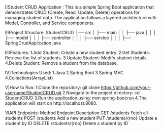 I)Student CRUD Application :
This is a simple Spring Boot application that demonstrates CRUD (Create, Read, Update, Delete) operations for managing student data. The application follows a layered architecture with Model, Controller, and Service components.

II)Project Structure:
StudentCRUD
│── src
│   ├── main
│   │   ├── java
│   │   │   ├── model
│   │   │   ├── controller
│   │   │   ├── service
│   │   │   ├── SpringCrudApplication.java

III)Features:
1.Add Student: Create a new student entry.
2.Get Students: Retrieve the list of students.
3.Update Student: Modify student details.
4.Delete Student: Remove a student from the database.

IV)Technologies Used:
1.Java
2.Spring Boot
3.Spring MVC
4.Collections(ArrayList)

V)How to Run:
1.Clone the repository:
git clone https://github.com/your-username/StudentCRUD.git
2.Navigate to the project directory:
cd StudentCRUD
3.Run the application using:
mvn spring-boot:run
4.The application will start on http://localhost:8080.

VIAPI Endpoints:
Method	    Endpoint	      Description
GET	      /students      	Fetch all students
POST	    /students	      Add a new student
PUT	      /students/{rno}	Update a student by ID
DELETE	  /students/{rno}	Delete a student by ID
